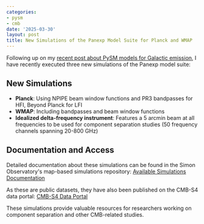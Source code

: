 ```yaml
---
categories:
- pysm
- cmb
date: '2025-03-30'
layout: post
title: New Simulations of the Panexp Model Suite for Planck and WMAP
---
```


Following up on my [recent post about PySM models for Galactic emission](./2025-03-03-paper-pysm-models.md), I have recently executed three new simulations of the Panexp model suite:

## New Simulations

* **Planck**: Using NPIPE beam window functions and PR3 bandpasses for HFI, Beyond Planck for LFI
* **WMAP**: Including bandpasses and beam window functions
* **Idealized delta-frequency instrument**: Features a 5 arcmin beam at all frequencies to be used for component separation studies (50 frequency channels spanning 20-800 GHz)

## Documentation and Access

Detailed documentation about these simulations can be found in the Simon Observatory's map-based simulations repository:
[Available Simulations Documentation](https://github.com/simonsobs/map_based_simulations/tree/main?tab=readme-ov-file#available-simulations)

As these are public datasets, they have also been published on the CMB-S4 data portal:
[CMB-S4 Data Portal](https://data.cmb-s4.org/)

These simulations provide valuable resources for researchers working on component separation and other CMB-related studies.